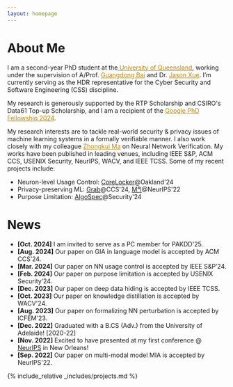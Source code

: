 ```yaml
---
layout: homepage
---
```


# About Me


I am a second-year PhD student at the<a href="https://www.uq.edu.au/" style="color: #b8860b;" target="_blank"> University of Queensland</a>, working under the supervision of A/Prof. <a href="https://baigd.github.io/" style="color: #b8860b;" target="_blank">Guangdong Bai</a> and Dr. <a href="https://people.csiro.au/x/j/jason-xue" style="color: #b8860b;" target="_blank">Jason Xue</a>. 
I’m currently serving as the HDR representative for the Cyber Security and Software Engineering (CSS) discipline.

My research is generously supported by the RTP Scholarship and CSIRO's Data61 Top-up Scholarship, and I am a recipient of the <a href="https://research.google/programs-and-events/phd-fellowship/recipients/"  style="color: #b8860b;" target="_blank"><u>Google PhD Fellowship 2024</u></a>.

<!-- <hr> -->

<!-- ## Research Interests -->
My research interests are to tackle real-world security & privacy issues of machine learning systems in a formally verifiable manner. I also work closely with my colleague <a href="https://zhongkuima.github.io/index.html" style="color: #b8860b;" target="_blank">Zhongkui Ma</a> on Neural Network Verification. My works have been published in leading venues, including IEEE S&P, ACM CCS, USENIX Security, NeurIPS, WACV, and IEEE TCSS. Some of my recent projects include:
  - Neuron-level Usage Control: <a href="https://www.zihan.com.au/assets/files/SP24CoreLocker.pdf" class="btn btn-sm z-depth-0" role="button" target="_blank">CoreLocker</a>@Oakland'24
  - Privacy-preserving ML: <a href="https://proceedings.neurips.cc/paper_files/paper/2022/file/0c79d6ed1788653643a1ac67b6ea32a7-Paper-Conference.pdf" class="btn btn-sm z-depth-0" role="button" target="_blank">Grab</a>@CCS'24, <a href="https://proceedings.neurips.cc/paper_files/paper/2022/file/0c79d6ed1788653643a1ac67b6ea32a7-Paper-Conference.pdf" class="btn btn-sm z-depth-0" role="button" target="_blank">M⁴I</a>@NeurIPS'22
  - Purpose Limitation: <a href="https://www.usenix.org/system/files/sec24fall-prepub-2516-liu-shuofeng.pdf" class="btn btn-sm z-depth-0" role="button" target="_blank">AlgoSpec</a>@Security'24
  
<!-- - **Efficient Machine Learning:**
  - Model Pruning: <a href="https://www.zihan.com.au/assets/files/SP24CoreLocker.pdf" class="btn btn-sm z-depth-0" role="button" target="_blank">CoreLocker</a>@IEEE S&P24
  - Knowledge Distillation: <a href="https://openaccess.thecvf.com/content/WACV2024/papers/Liu_BPKD_Boundary_Privileged_Knowledge_Distillation_for_Semantic_Segmentation_WACV_2024_paper.pdf" class="btn btn-sm z-depth-0" role="button" target="_blank">BPKD</a>@WACV24
 -->

<!-- - **[Aug. 2024]** Our paper on GIA in language model is accepted by CCS’24 (Core A*, <span style="color: #b8860b;">Big Four</span>).
- **[Mar. 2024]** Our paper on NN usage control is accepted by IEEE S&P’24 (Core A*, <span style="color: #b8860b;">Big Four</span>).
- **[Feb. 2024]** Our paper on purpose limitation is accepted by Security’24 (Core A*, <span style="color: #b8860b;">Big Four</span>). -->
<!-- <hr> -->

# News
- **[Oct. 2024]** I am invited to serve as a PC member for PAKDD'25.
- **[Aug. 2024]** Our paper on GIA in language model is accepted by ACM CCS’24.
- **[Mar. 2024]** Our paper on NN usage control is accepted by IEEE S&P’24.
- **[Feb. 2024]** Our paper on purpose limitation is accepted by USENIX Security’24.
- **[Dec. 2023]** Our paper on deep data hiding is accepted by IEEE TCSS.
- **[Oct. 2023]** Our paper on knowledge distillation is accepted by WACV'24.
- **[Aug. 2023]** Our paper on formalizing NN perturbation is accepted by ICFEM'23.
- **[Dec. 2022]** Graduated with a B.CS (Adv.) from the University of Adelaide! [2020-22]
- **[Nov. 2022]** Excited to have presented at my first conference @ <a href="https:/assets/img/22nips.webp" target="_blank">NeurIPS</a> in New Orleans! 
- **[Sep. 2022]** Our paper on multi-modal model MIA is accepted by NeurIPS'22.


<!-- ## Invited Talks
- **[05/24]** *Neuron-level Usage Control for AI Models*, School of Computing, NUS. -->
<!-- <hr> -->

{% include_relative _includes/projects.md %}




